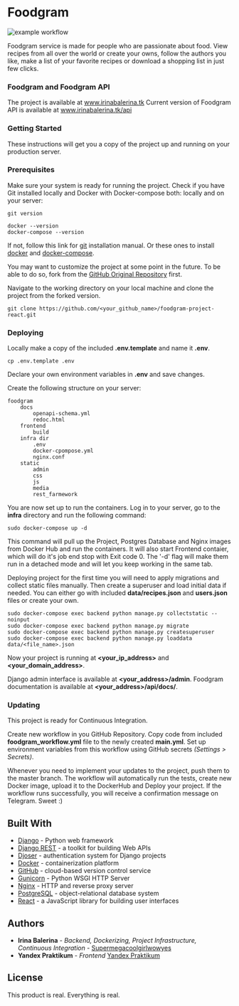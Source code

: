 # Foodgram
![example workflow](https://github.com/supermegacoolgirlwowyes/foodgram-project-react/actions/workflows/main.yml/badge.svg)

Foodgram service is made for people who are passionate about food. View recipes from all over the world or create your owns, follow the authors you like, make a list of your favorite recipes or download a shopping list in just few clicks.

### Foodgram and Foodgram API

The project is available at www.irinabalerina.tk
Current version of Foodgram API is available at www.irinabalerina.tk/api

### Getting Started

These instructions will get you a copy of the project up and running on your production server.

### Prerequisites

Make sure your system is ready for running the project. Check if you have Git installed locally and Docker with Docker-compose both: locally and on your server:
```
git version
```
```
docker --version
docker-compose --version
```
If not, follow this link for [git](https://github.com/git-guides/install-git) installation manual. Or these ones to install [docker](https://docs.docker.com/get-docker) and [docker-compose](https://docs.docker.com/compose/install/).

You may want to customize the project at some point in the future. 
To be able to do so, fork from the [GitHub Original Repository](https://github.com/Supermegacoolgirlwowyes/foodgram-project-react.git) first.

Navigate to the working directory on your local machine and clone the project from the forked version. 

```
git clone https://github.com/<your_github_name>/foodgram-project-react.git
```

### Deploying

Locally make a copy of the included **.env.template** and name it **.env**. 

```
cp .env.template .env
```
Declare your own environment variables in **.env** and save changes.

Create the following structure on your server:
```
foodgram
    docs
        openapi-schema.yml
        redoc.html
    frontend
        build
    infra dir
        .env
        docker-cpompose.yml
        nginx.conf
    static
        admin
        css
        js
        media
        rest_farmework
```

You are now set up to run the containers. Log in to your server, go to the **infra** directory and run the following command:


```
sudo docker-compose up -d
```
This command will pull up the Project, Postgres Database and Nginx images from Docker Hub and run the containers. It will also start Frontend contaier, which will do it's job end stop with Exit code 0. The '-d' flag will make them run in a detached mode and will let you keep working in the same tab.

Deploying project for the first time you will need to apply migrations and collect static files manually. Then create a superuser and load initial data if needed. You can either go with included **data/recipes.json** and **users.json** files or create your own.

```
sudo docker-compose exec backend python manage.py collectstatic --noinput
sudo docker-compose exec backend python manage.py migrate
sudo docker-compose exec backend python manage.py createsuperuser
sudo docker-compose exec backend python manage.py loaddata data/<file_name>.json
```

Now your project is running at **<your_ip_address>** and **<your_domain_address>**.

Django admin interface is available at **<your_address>/admin**. Foodgram documentation is available at **<your_address>/api/docs/**.

### Updating

This project is ready for Continuous Integration.

Create new workflow in you GitHub Repository. Copy code from included **foodgram_workflow.yml** file to the newly created **main.yml**. Set up environment variables from this workflow using GitHub secrets *(Settings > Secrets)*.

Whenever you need to implement your updates to the project, push them to the master branch. The workflow will automatically run the tests, create new Docker image, upload it to the DockerHub and Deploy your project. If the workflow runs successfully, you will receive a confirmation message on Telegram. Sweet :)


## Built With
* [Django](https://www.djangoproject.com) - Python web framework
* [Django REST](https://www.django-rest-framework.org) -  a toolkit for building Web APIs
* [Djoser](https://djoser.readthedocs.io/) - authentication system for Django projects
* [Docker](https://www.docker.com) - containerization platform
* [GitHub](https://github.com) - cloud-based version control service
* [Gunicorn](https://gunicorn.org) - Python WSGI HTTP Server
* [Nginx](https://nginx.org/en/) - HTTP and reverse proxy server
* [PostgreSQL](https://www.postgresql.org) - object-relational database system
* [React](https://reactjs.org) - a JavaScript library for building user interfaces 

## Authors

* **Irina Balerina** - *Backend, Dockerizing, Project Infrastructure, Continuous Integration* - [Supermegacoolgirlwowyes](https://github.com/Supermegacoolgirlwowyes)
* **Yandex Praktikum** - *Frontend* [Yandex Praktikum](https://github.com/yandex-praktikum/)


## License

This product is real. Everything is real.
